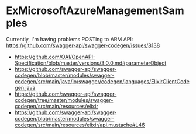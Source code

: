 # ExMicrosoftAzureManagementSamples

Currently, I'm having problems POSTing to ARM API: https://github.com/swagger-api/swagger-codegen/issues/8138

- https://github.com/OAI/OpenAPI-Specification/blob/master/versions/3.0.0.md#parameterObject
- https://github.com/swagger-api/swagger-codegen/blob/master/modules/swagger-codegen/src/main/java/io/swagger/codegen/languages/ElixirClientCodegen.java
- https://github.com/swagger-api/swagger-codegen/tree/master/modules/swagger-codegen/src/main/resources/elixir
- https://github.com/swagger-api/swagger-codegen/blob/master/modules/swagger-codegen/src/main/resources/elixir/api.mustache#L46
